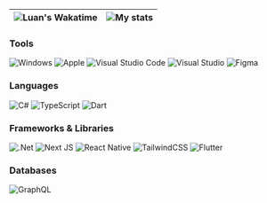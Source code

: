 | ![Luan's Wakatime](https://github-readme-stats.vercel.app/api/wakatime?username=lnngn&hide_progress=true&hide_border=true&theme=transparent&langs_count=4&hide=Lua,JSON) | ![My stats](https://github-readme-stats.vercel.app/api?username=lnngn&theme=transparent&hide_border=true) |
| :---: | :---: | 

### Tools
 ![Windows](https://img.shields.io/badge/Windows-0078D6?style=for-the-badge&color=000) ![Apple](https://img.shields.io/badge/Apple-%23000000.svg?style=for-the-badge&color=000) ![Visual Studio Code](https://img.shields.io/badge/Visual%20Studio%20Code-0078d7.svg?style=for-the-badge&color=000) ![Visual Studio](https://img.shields.io/badge/Visual%20Studio-5C2D91.svg?style=for-the-badge&color=000) ![Figma](https://img.shields.io/badge/figma-%23F24E1E.svg?style=for-the-badge&color=000)
### Languages
![C#](https://img.shields.io/badge/c%23-%23239120.svg?style=for-the-badge&color=000) ![TypeScript](https://img.shields.io/badge/typescript-%23007ACC.svg?style=for-the-badge&color=000) ![Dart](https://img.shields.io/badge/dart-%230175C2.svg?style=for-the-badge&color=000)
### Frameworks & Libraries
![.Net](https://img.shields.io/badge/.NET-5C2D91?style=for-the-badge&color=000) ![Next JS](https://img.shields.io/badge/Next-black?style=for-the-badge&color=000) ![React Native](https://img.shields.io/badge/react_native-%2320232a.svg?style=for-the-badge&color=000) ![TailwindCSS](https://img.shields.io/badge/tailwindcss-%2338B2AC.svg?style=for-the-badge&color=000) ![Flutter](https://img.shields.io/badge/Flutter-%2302569B.svg?style=for-the-badge&color=000)
### Databases
![GraphQL](https://img.shields.io/badge/-GraphQL-E10098?style=for-the-badge&color=000)



